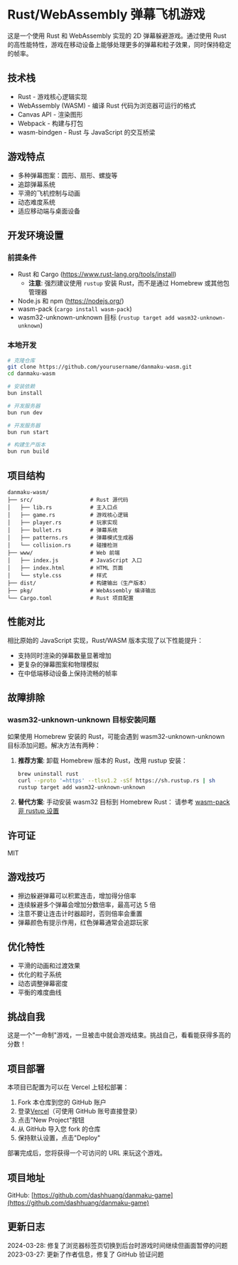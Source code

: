 # Rust/WebAssembly 弹幕飞机游戏

这是一个使用 Rust 和 WebAssembly 实现的 2D 弹幕躲避游戏。通过使用 Rust 的高性能特性，游戏在移动设备上能够处理更多的弹幕和粒子效果，同时保持稳定的帧率。

## 技术栈

- Rust - 游戏核心逻辑实现
- WebAssembly (WASM) - 编译 Rust 代码为浏览器可运行的格式
- Canvas API - 渲染图形
- Webpack - 构建与打包
- wasm-bindgen - Rust 与 JavaScript 的交互桥梁

## 游戏特点

- 多种弹幕图案：圆形、扇形、螺旋等
- 追踪弹幕系统
- 平滑的飞机控制与动画
- 动态难度系统
- 适应移动端与桌面设备

## 开发环境设置

### 前提条件

- Rust 和 Cargo (<https://www.rust-lang.org/tools/install>)
  - **注意**: 强烈建议使用 `rustup` 安装 Rust，而不是通过 Homebrew 或其他包管理器
- Node.js 和 npm (<https://nodejs.org/>)
- wasm-pack (`cargo install wasm-pack`)
- wasm32-unknown-unknown 目标 (`rustup target add wasm32-unknown-unknown`)

### 本地开发

```bash
# 克隆仓库
git clone https://github.com/yourusername/danmaku-wasm.git
cd danmaku-wasm

# 安装依赖
bun install

# 开发服务器
bun run dev

# 开发服务器
bun run start

# 构建生产版本
bun run build
```

## 项目结构

```plaintext
danmaku-wasm/
├── src/                  # Rust 源代码
│   ├── lib.rs            # 主入口点
│   ├── game.rs           # 游戏核心逻辑
│   ├── player.rs         # 玩家实现
│   ├── bullet.rs         # 弹幕系统
│   ├── patterns.rs       # 弹幕模式生成器
│   └── collision.rs      # 碰撞检测
├── www/                  # Web 前端
│   ├── index.js          # JavaScript 入口
│   ├── index.html        # HTML 页面
│   └── style.css         # 样式
├── dist/                 # 构建输出（生产版本）
├── pkg/                  # WebAssembly 编译输出
└── Cargo.toml            # Rust 项目配置
```

## 性能对比

相比原始的 JavaScript 实现，Rust/WASM 版本实现了以下性能提升：

- 支持同时渲染的弹幕数量显著增加
- 更复杂的弹幕图案和物理模拟
- 在中低端移动设备上保持流畅的帧率

## 故障排除

### wasm32-unknown-unknown 目标安装问题

如果使用 Homebrew 安装的 Rust，可能会遇到 wasm32-unknown-unknown 目标添加问题。解决方法有两种：

1. **推荐方案**: 卸载 Homebrew 版本的 Rust，改用 rustup 安装：

   ```bash
   brew uninstall rust
   curl --proto '=https' --tlsv1.2 -sSf https://sh.rustup.rs | sh
   rustup target add wasm32-unknown-unknown
   ```

2. **替代方案**: 手动安装 wasm32 目标到 Homebrew Rust：
   请参考 [wasm-pack 非 rustup 设置](https://rustwasm.github.io/wasm-pack/book/prerequisites/non-rustup-setups.html)

## 许可证

MIT

## 游戏技巧

- 擦边躲避弹幕可以积累连击，增加得分倍率
- 连续躲避多个弹幕会增加分数倍率，最高可达 5 倍
- 注意不要让连击计时器超时，否则倍率会重置
- 弹幕颜色有提示作用，红色弹幕通常会追踪玩家

## 优化特性

- 平滑的动画和过渡效果
- 优化的粒子系统
- 动态调整弹幕密度
- 平衡的难度曲线

## 挑战自我

这是一个"一命制"游戏，一旦被击中就会游戏结束。挑战自己，看看能获得多高的分数！

## 项目部署

本项目已配置为可以在 Vercel 上轻松部署：

1. Fork 本仓库到您的 GitHub 账户
2. 登录[Vercel](https://vercel.com/)（可使用 GitHub 账号直接登录）
3. 点击"New Project"按钮
4. 从 GitHub 导入您 fork 的仓库
5. 保持默认设置，点击"Deploy"

部署完成后，您将获得一个可访问的 URL 来玩这个游戏。

## 项目地址

GitHub: [https://github.com/dashhuang/danmaku-game](https://github.com/dashhuang/danmaku-game)

## 更新日志

2024-03-28: 修复了浏览器标签页切换到后台时游戏时间继续但画面暂停的问题
2023-03-27: 更新了作者信息，修复了 GitHub 验证问题
